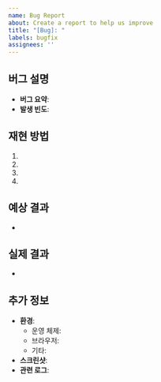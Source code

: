 ```yaml
---
name: Bug Report
about: Create a report to help us improve
title: "[Bug]: "
labels: bugfix
assignees: ''
---
```

## 버그 설명
- **버그 요약**: 
- **발생 빈도**: 

## 재현 방법
1. 
2. 
3. 
4. 

## 예상 결과
- 

## 실제 결과
- 

## 추가 정보
- **환경**: 
  - 운영 체제: 
  - 브라우저: 
  - 기타: 
- **스크린샷**: 
- **관련 로그**: 
